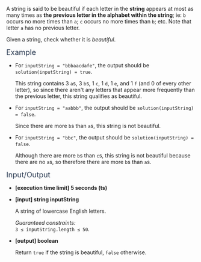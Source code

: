 <div class="markdown -arial"><p>A string is said to be beautiful if each letter in the <strong>string</strong> appears at most as many times as <strong>the previous letter in the alphabet within the string</strong>; ie: <code>b</code> occurs no more times than <code>a</code>; <code>c</code> occurs no more times than <code>b</code>; etc. Note that letter <code>a</code> has no previous letter.</p>
<p>Given a string, check whether it is <em>beautiful</em>.</p>
<p><span class="markdown--header" style="color:#2b3b52;font-size:1.4em">Example</span></p>
<ul>
<li>
<p>For <code>inputString = "bbbaacdafe"</code>, the output should be <code>solution(inputString) = true</code>.</p>
<p>This string contains 3 <code>a</code>s, 3 <code>b</code>s, 1 <code>c</code>, 1 <code>d</code>, 1 <code>e</code>, and 1 <code>f</code> (and 0 of every other letter), so since there aren't any letters that appear more frequently than the previous letter, this string qualifies as beautiful.</p>
</li>
<li>
<p>For <code>inputString = "aabbb"</code>, the output should be <code>solution(inputString) = false</code>.</p>
<p>Since there are more <code>b</code>s than <code>a</code>s, this string is not beautiful.</p>
</li>
<li>
<p>For <code>inputString = "bbc"</code>, the output should be <code>solution(inputString) = false</code>.</p>
<p>Although there are more <code>b</code>s than <code>c</code>s, this string is not beautiful because there are no <code>a</code>s, so therefore there are more <code>b</code>s than <code>a</code>s.</p>
</li>
</ul>
<p><span class="markdown--header" style="color:#2b3b52;font-size:1.4em">Input/Output</span></p>
<ul>
<li>
<p><strong>[execution time limit] 5 seconds (ts)</strong></p>
</li>
<li>
<p><strong>[input] string inputString</strong></p>
<p>A string of lowercase English letters.</p>
<p><em>Guaranteed constraints:</em><br>
<code>3 ≤ inputString.length ≤ 50</code>.</p>
</li>
<li>
<p><strong>[output] boolean</strong></p>
<p>Return <code>true</code> if the string is beautiful, <code>false</code> otherwise.</p>
</li>
</ul>


</div>